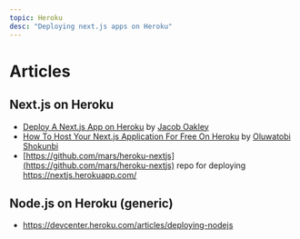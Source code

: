 ```yaml
---
topic: Heroku
desc: "Deploying next.js apps on Heroku"
---
```


# Articles

## Next.js on Heroku

* [Deploy A Next.js App on Heroku](https://medium.com/@jacoboakley/deploy-a-next-js-app-on-heroku-69bcb01db1b7) by [Jacob Oakley](https://medium.com/@jacoboakley)
* [How To Host Your Next.js Application For Free On Heroku](https://medium.com/swlh/how-to-host-your-next-js-application-for-free-on-heroku-c6ba99ebb8b8) by [Oluwatobi Shokunbi](https://medium.com/@just1and0)
* [https://github.com/mars/heroku-nextjs](https://github.com/mars/heroku-nextjs) repo for deploying <https://nextjs.herokuapp.com/>

## Node.js on Heroku (generic)

* <https://devcenter.heroku.com/articles/deploying-nodejs>
